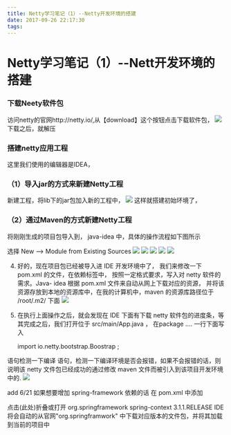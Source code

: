 ```yaml
---
title: Netty学习笔记（1）--Netty开发环境的搭建
date: 2017-09-26 22:17:30
tags:
---
```

# Netty学习笔记（1）--Nett开发环境的搭建
### 下载Neety软件包
访问netty的官网http://netty.io/,从【download】这个按钮点击下载软件包，
![](http://owxnr6n7r.bkt.clouddn.com/%E5%B1%8F%E5%B9%95%E5%BF%AB%E7%85%A7%202017-09-27%2018.01.15.png)
 下载之后，就解压
 ### 搭建netty应用工程
 
 这里我们使用的编辑器是IDEA，
 ### （1）导入jar的方式来新建Netty工程
 新建工程，将lib下的jar包加入新的工程中，
 ![](http://owxnr6n7r.bkt.clouddn.com/%E5%B1%8F%E5%B9%95%E5%BF%AB%E7%85%A7%202017-09-27%2021.08.06.png)
 这样就搭建初始环境了，
 
 ### （2）通过Maven的方式新建Netty工程
 将刚刚生成的项目包导入到， java-idea 中，具体的操作流程如下图所示
   
 选择 New --> Module from Existing Sources 
![](http://blog.chinaunix.net/attachment/201506/20/28595538_1434756877sVXh.jpg)
 ![](http://blog.chinaunix.net/attachment/201506/20/28595538_1434756876Z6U6.jpg)
 ![](http://blog.chinaunix.net/attachment/201506/20/28595538_1434756876PRUv.jpg)
   ![](http://blog.chinaunix.net/attachment/201506/20/28595538_1434756876rnoR.jpg) 
 ![](http://blog.chinaunix.net/attachment/201506/20/28595538_14347568775449.jpg)
 
 
 
 
 

 
 4. 好的，现在项目包已经被导入进 IDE 开发环境中了， 我们来修改一下 pom.xml 的文件，在依赖标签中，
   按照一定格式要求，写入对 netty 软件的需求。Java- idea 根据 pom.xml 文件来自动从网上下载对应的资源，
    并将该资源存放到本地的资源库中，在我的计算机中，maven 的资源库路径位于 /root/.m2/ 下面
   ![](http://blog.chinaunix.net/attachment/201506/20/28595538_1434756877UQn2.jpg)
 
 5. 在执行上面操作之后，就会发现在 IDE 下面有下载 netty 软件包的进度条，等其完成之后，我们打开位于
     src/main/App.java ， 在package .... 一行下面写入 
   
     import io.netty.bootstrap.Boostrap ; 
 
   语句检测一下编译 语句，检测一下编译环境是否会报错，如果不会报错的话，则说明该 netty 文件包已经成功的通过修改 maven 文件而被引入到该项目开发环境中的.
 ![](http://blog.chinaunix.net/attachment/201506/20/28595538_1434756877JjkN.jpg)
 
 
 add 6/21
 如果想要增加 spring-framework 依赖的话
 在 pom.xml 中添加
 
 点击(此处)折叠或打开
 <dependency>
       <groupId>org.springframework</groupId>
       <artifactId>spring-context</artifactId>
       <version>3.1.1.RELEASE</version>
     </dependency>
 IDE 将会自动的从官网"org.springframwork" 中下载对应版本的文件包，并将其加载到当前的项目中
 